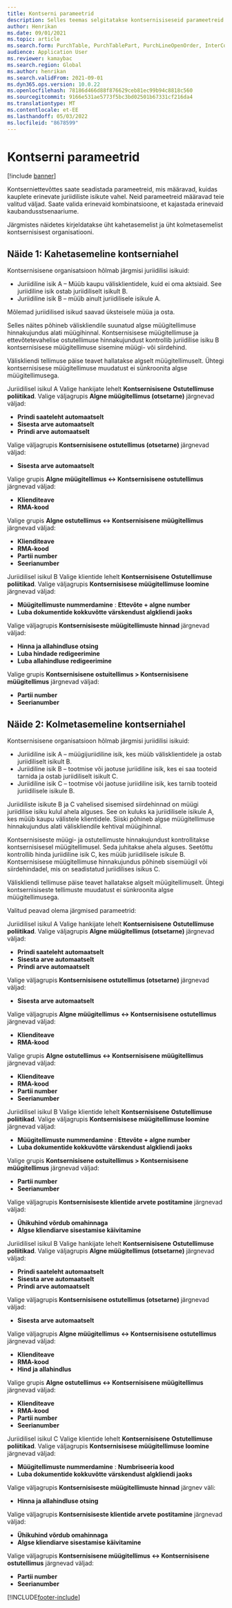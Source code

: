 ```yaml
---
title: Kontserni parameetrid
description: Selles teemas selgitatakse kontsernisiseseid parameetreid
author: Henrikan
ms.date: 09/01/2021
ms.topic: article
ms.search.form: PurchTable, PurchTablePart, PurchLineOpenOrder, InterCompanyTradingRelationSetupCustomer
audience: Application User
ms.reviewer: kamaybac
ms.search.region: Global
ms.author: henrikan
ms.search.validFrom: 2021-09-01
ms.dyn365.ops.version: 10.0.22
ms.openlocfilehash: 78186d466d88f876629ceb81ec99b94c8818c560
ms.sourcegitcommit: 9166e531ae5773f5bc3bd02501b67331cf216da4
ms.translationtype: MT
ms.contentlocale: et-EE
ms.lasthandoff: 05/03/2022
ms.locfileid: "8678599"
---
```

# <a name="intercompany-parameters"></a>Kontserni parameetrid

[!include [banner](../../includes/banner.md)]

Kontserniettevõttes saate seadistada parameetreid, mis määravad, kuidas kauplete erinevate juriidiliste isikute vahel. Neid parameetreid määravad teie valitud väljad. Saate valida erinevaid kombinatsioone, et kajastada erinevaid kaubandusstsenaariume.

Järgmistes näidetes kirjeldatakse üht kahetasemelist ja üht kolmetasemelist kontsernisisest organisatiooni.

## <a name="example-1-two-level-intercompany-chain"></a>Näide 1: Kahetasemeline kontserniahel

Kontsernisisene organisatsioon hõlmab järgmisi juriidilisi isikuid:

- Juriidiline isik A – Müüb kaupu välisklientidele, kuid ei oma aktsiaid. See juriidiline isik ostab juriidiliselt isikult B.
- Juriidiline isik B – müüb ainult juriidilisele isikule A.

Mõlemad juriidilised isikud saavad üksteisele müüa ja osta.

Selles näites põhineb väliskliendile suunatud algse müügitellimuse hinnakujundus alati müügihinnal. Kontsernisisese müügitellimuse ja ettevõtetevahelise ostutellimuse hinnakujundust kontrollib juriidilise isiku B kontsernisisese müügitellimuse sisemine müügi- või siirdehind.

Väliskliendi tellimuse päise teavet hallatakse algselt müügitellimuselt. Ühtegi kontsernisisese müügitellimuse muudatust ei sünkroonita algse müügitellimusega.

Juriidilisel isikul A Valige hankijate lehelt **Kontsernisisene** **Ostutellimuse poliitikad**. Valige väljagrupis **Algne müügitellimus (otsetarne)** järgnevad väljad:

- **Prindi saateleht automaatselt**
- **Sisesta arve automaatselt**
- **Prindi arve automaatselt**

Valige väljagrupis **Kontsernisisene ostutellimus (otsetarne)** järgnevad väljad:

- **Sisesta arve automaatselt**

Valige grupis **Algne müügitellimus <-> Kontsernisisene ostutellimus** järgnevad väljad:

- **Klienditeave**
- **RMA-kood**

Valige grupis **Algne ostutellimus <-> Kontsernisisene müügitellimus** järgnevad väljad:

- **Klienditeave**
- **RMA-kood**
- **Partii number**
- **Seerianumber**

Juriidilisel isikul B Valige klientide lehelt **Kontsernisisene** **Ostutellimuse poliitikad**. Valige väljagrupis **Kontsernisisese müügitellimuse loomine** järgnevad väljad:

- **Müügitellimuste nummerdamine** : **Ettevõte + algne number**
- **Luba dokumentide kokkuvõtte värskendust algkliendi jaoks**

Valige väljagrupis **Kontsernisiseste müügitellimuste hinnad** järgnevad väljad:

- **Hinna ja allahindluse otsing**
- **Luba hindade redigeerimine**
- **Luba allahindluse redigeerimine**

Valige grupis **Kontsernisisene ostuitellimus \> Kontsernisisene müügitellimus** järgnevad väljad:

- **Partii number**
- **Seerianumber**

## <a name="example-2-three-level-intercompany-chain"></a>Näide 2: Kolmetasemeline kontserniahel

Kontsernisisene organisatsioon hõlmab järgmisi juriidilisi isikuid:

- Juriidiline isik A – müügijuriidiline isik, kes müüb välisklientidele ja ostab juriidiliselt isikult B.
- Juriidiline isik B – tootmise või jaotuse juriidiline isik, kes ei saa tooteid tarnida ja ostab juriidiliselt isikult C.
- Juriidiline isik C – tootmise või jaotuse juriidiline isik, kes tarnib tooteid juriidilisele isikule B.

Juriidiliste isikute B ja C vahelised sisemised siirdehinnad on müügi juriidilise isiku kulul ahela alguses. See on kuluks ka juriidilisele isikule A, kes müüb kaupu välistele klientidele. Siiski põhineb algse müügitellimuse hinnakujundus alati väliskliendile kehtival müügihinnal.

Kontsernisiseste müügi- ja ostutellimuste hinnakujundust kontrollitakse kontsernisisesel müügitellimusel. Seda juhitakse ahela alguses. Seetõttu kontrollib hinda juriidiline isik C, kes müüb juriidilisele isikule B. Kontsernisisese müügitellimuse hinnakujundus põhineb sisemüügil või siirdehindadel, mis on seadistatud juriidilises isikus C.

Väliskliendi tellimuse päise teavet hallatakse algselt müügitellimuselt. Ühtegi kontsernisiseste tellimuste muudatust ei sünkroonita algse müügitellimusega.

Valitud peavad olema järgmised parameetrid:

Juriidilisel isikul A Valige hankijate lehelt **Kontsernisisene** **Ostutellimuse poliitikad**. Valige väljagrupis **Algne müügitellimus (otsetarne)** järgnevad väljad:

- **Prindi saateleht automaatselt**
- **Sisesta arve automaatselt**
- **Prindi arve automaatselt**

Valige väljagrupis **Kontsernisisene ostutellimus (otsetarne)** järgnevad väljad:

- **Sisesta arve automaatselt**

Valige väljagrupis **Algne müügitellimus <-> Kontsernisisene ostutellimus** järgnevad väljad:

- **Klienditeave**
- **RMA-kood**

Valige grupis **Algne ostutellimus <-> Kontsernisisene müügitellimus** järgnevad väljad:

- **Klienditeave**
- **RMA-kood**
- **Partii number**
- **Seerianumber**

Juriidilisel isikul B Valige klientide lehelt **Kontsernisisene** **Ostutellimuse poliitikad**. Valige väljagrupis **Kontsernisisese müügitellimuse loomine** järgnevad väljad:

- **Müügitellimuste nummerdamine** : **Ettevõte + algne number**
- **Luba dokumentide kokkuvõtte värskendust algkliendi jaoks**

Valige grupis **Kontsernisisene ostuitellimus \> Kontsernisisene müügitellimus** järgnevad väljad:

- **Partii number**
- **Seerianumber**

Valige väljagrupis **Kontsernisiseste klientide arvete postitamine** järgnevad väljad:

- **Ühikuhind võrdub omahinnaga**
- **Algse kliendiarve sisestamise käivitamine**

Juriidilisel isikul B Valige hankijate lehelt **Kontsernisisene** **Ostutellimuse poliitikad**. Valige väljagrupis **Algne müügitellimus (otsetarne)** järgnevad väljad:

- **Prindi saateleht automaatselt**
- **Sisesta arve automaatselt**
- **Prindi arve automaatselt**

Valige väljagrupis **Kontsernisisene ostutellimus (otsetarne)** järgnevad väljad:

- **Sisesta arve automaatselt**

Valige väljagrupis **Algne müügitellimus <-> Kontsernisisene ostutellimus** järgnevad väljad:

- **Klienditeave**
- **RMA-kood**
- **Hind ja allahindlus**

Valige grupis **Algne ostutellimus <-> Kontsernisisene müügitellimus** järgnevad väljad:

- **Klienditeave**
- **RMA-kood**
- **Partii number**
- **Seerianumber**

Juriidilisel isikul C Valige klientide lehelt **Kontsernisisene** **Ostutellimuse poliitikad**. Valige väljagrupis **Kontsernisisese müügitellimuse loomine** järgnevad väljad:

- **Müügitellimuste nummerdamine** : **Numbriseeria kood**
- **Luba dokumentide kokkuvõtte värskendust algkliendi jaoks**

Valige väljagrupis **Kontsernisiseste müügitellimuste hinnad** järgnev väli:

- **Hinna ja allahindluse otsing**

Valige väljagrupis **Kontsernisiseste klientide arvete postitamine** järgnevad väljad:

- **Ühikuhind võrdub omahinnaga**
- **Algse kliendiarve sisestamise käivitamine**

Valige väljagrupis **Kontsernisisene müügitellimus <-> Kontsernisisene ostutellimus** järgnevad väljad:

- **Partii number**
- **Seerianumber**

[!INCLUDE[footer-include](../../includes/footer-banner.md)]

